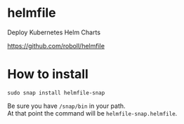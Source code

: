 # helmfile
Deploy Kubernetes Helm Charts

https://github.com/roboll/helmfile

# How to install

`sudo snap install helmfile-snap`

Be sure you have `/snap/bin` in your path.  
At that point the command will be `helmfile-snap.helmfile`.  
